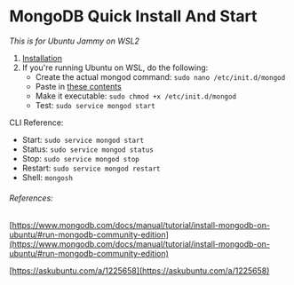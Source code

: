 # MongoDB Quick Install And Start
_This is for Ubuntu Jammy on WSL2_

1. [Installation](https://www.mongodb.com/docs/manual/tutorial/install-mongodb-on-ubuntu/)
2. If you're running Ubuntu on WSL, do the following:
   - Create the actual mongod command: `sudo nano /etc/init.d/mongod`
   - Paste in [these contents](https://raw.githubusercontent.com/mongodb/mongo/master/debian/init.d)
   - Make it executable: `sudo chmod +x /etc/init.d/mongod`
   - Test: `sudo service mongod start`

CLI Reference:
 - Start: `sudo service mongod start`
 - Status: `sudo service mongod status`
 - Stop: `sudo service mongod stop`
 - Restart: `sudo service mongod restart`
 - Shell: `mongosh`



###### References:
[https://www.mongodb.com/docs/manual/tutorial/install-mongodb-on-ubuntu/#run-mongodb-community-edition](https://www.mongodb.com/docs/manual/tutorial/install-mongodb-on-ubuntu/#run-mongodb-community-edition)

[https://askubuntu.com/a/1225658](https://askubuntu.com/a/1225658)
